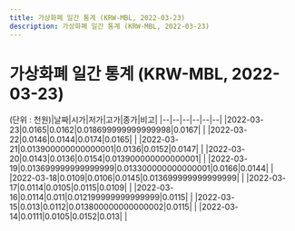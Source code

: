 ```yaml
---
title: 가상화폐 일간 통계 (KRW-MBL, 2022-03-23)
description: 가상화폐 일간 통계 (KRW-MBL, 2022-03-23)
---
```


가상화폐 일간 통계 (KRW-MBL, 2022-03-23)
===

(단위 : 천원)|날짜|시가|저가|고가|종가|비고|
|--|--|--|--|--|--|
|2022-03-23|0.0165|0.0162|0.018699999999999998|0.0167|    |
|2022-03-22|0.0146|0.0144|0.0174|0.0165|    |
|2022-03-21|0.013900000000000001|0.0136|0.0152|0.0147|    |
|2022-03-20|0.0143|0.0136|0.0154|0.013900000000000001|    |
|2022-03-19|0.013699999999999999|0.013300000000000001|0.0166|0.0144|    |
|2022-03-18|0.0109|0.0106|0.0145|0.013699999999999999|    |
|2022-03-17|0.0114|0.0105|0.0115|0.0109|    |
|2022-03-16|0.0114|0.011|0.012199999999999999|0.0115|    |
|2022-03-15|0.013|0.0112|0.013800000000000002|0.0115|    |
|2022-03-14|0.0111|0.0105|0.0152|0.013|    |
